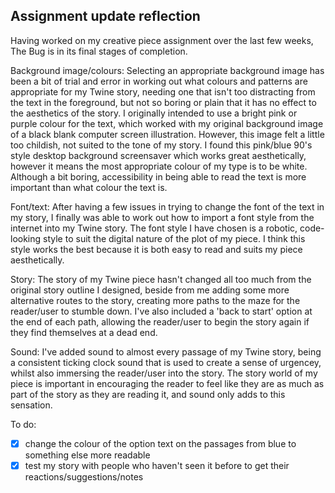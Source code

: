 ## Assignment update reflection

Having worked on my creative piece assignment over the last few weeks, The Bug is in its final stages of completion. 

Background image/colours:
Selecting an appropriate background image has been a bit of trial and error in working out what colours and patterns are appropriate for my Twine story, needing one that isn't too distracting from the text in the foreground, but not so boring or plain that it has no effect to the aesthetics of the story. I originally intended to use a bright pink or purple colour for the text, which worked with my original background image of a black blank computer screen illustration. However, this image felt a little too childish, not suited to the tone of my story. I found this pink/blue 90's style desktop background screensaver which works great aesthetically, however it means the most appropriate colour of my type is to be white. Although a bit boring, accessibility in being able to read the text is more important than what colour the text is.

Font/text: 
After having a few issues in trying to change the font of the text in my story, I finally was able to work out how to import a font style from the internet into my Twine story. The font style I have chosen is a robotic, code-looking style to suit the digital nature of the plot of my piece. I think this style works the best because it is both easy to read and suits my piece aesthetically.

Story:
The story of my Twine piece hasn't changed all too much from the original story outline I designed, beside from me adding some more alternative routes to the story, creating more paths to the maze for the reader/user to stumble down. I've also included a 'back to start' option at the end of each path, allowing the reader/user to begin the story again if they find themselves at a dead end. 

Sound:
I've added sound to almost every passage of my Twine story, being a consistent ticking clock sound that is used to create a sense of urgencey, whilst also immersing the reader/user into the story. The story world of my piece is important in encouraging the reader to feel like they are as much as part of the story as they are reading it, and sound only adds to this sensation.

To do:
- [x] change the colour of the option text on the passages from blue to something else more readable
- [x] test my story with people who haven't seen it before to get their reactions/suggestions/notes
